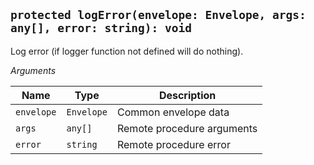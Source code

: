 ## `protected logError(envelope: Envelope, args: any[], error: string): void`

Log error (if logger function not defined will do nothing).

_Arguments_

| Name       | Type       | Description                |
| ---------- | ---------- | -------------------------- |
| `envelope` | `Envelope` | Common envelope data       |
| `args`     | `any[]`    | Remote procedure arguments |
| `error`    | `string`   | Remote procedure error     |
